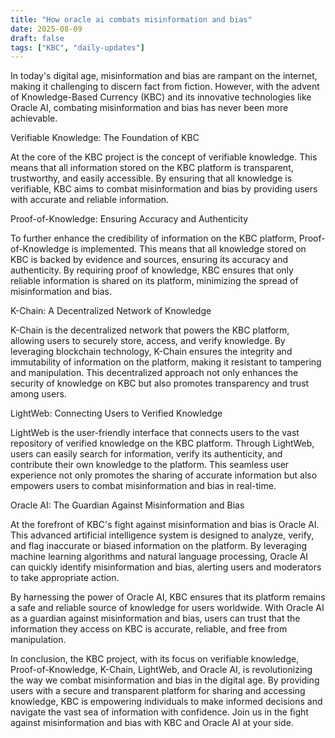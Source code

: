 ```yaml
---
title: "How oracle ai combats misinformation and bias"
date: 2025-08-09
draft: false
tags: ["KBC", "daily-updates"]
---
```


In today's digital age, misinformation and bias are rampant on the internet, making it challenging to discern fact from fiction. However, with the advent of Knowledge-Based Currency (KBC) and its innovative technologies like Oracle AI, combating misinformation and bias has never been more achievable.

Verifiable Knowledge: The Foundation of KBC

At the core of the KBC project is the concept of verifiable knowledge. This means that all information stored on the KBC platform is transparent, trustworthy, and easily accessible. By ensuring that all knowledge is verifiable, KBC aims to combat misinformation and bias by providing users with accurate and reliable information.

Proof-of-Knowledge: Ensuring Accuracy and Authenticity

To further enhance the credibility of information on the KBC platform, Proof-of-Knowledge is implemented. This means that all knowledge stored on KBC is backed by evidence and sources, ensuring its accuracy and authenticity. By requiring proof of knowledge, KBC ensures that only reliable information is shared on its platform, minimizing the spread of misinformation and bias.

K-Chain: A Decentralized Network of Knowledge

K-Chain is the decentralized network that powers the KBC platform, allowing users to securely store, access, and verify knowledge. By leveraging blockchain technology, K-Chain ensures the integrity and immutability of information on the platform, making it resistant to tampering and manipulation. This decentralized approach not only enhances the security of knowledge on KBC but also promotes transparency and trust among users.

LightWeb: Connecting Users to Verified Knowledge

LightWeb is the user-friendly interface that connects users to the vast repository of verified knowledge on the KBC platform. Through LightWeb, users can easily search for information, verify its authenticity, and contribute their own knowledge to the platform. This seamless user experience not only promotes the sharing of accurate information but also empowers users to combat misinformation and bias in real-time.

Oracle AI: The Guardian Against Misinformation and Bias

At the forefront of KBC's fight against misinformation and bias is Oracle AI. This advanced artificial intelligence system is designed to analyze, verify, and flag inaccurate or biased information on the platform. By leveraging machine learning algorithms and natural language processing, Oracle AI can quickly identify misinformation and bias, alerting users and moderators to take appropriate action.

By harnessing the power of Oracle AI, KBC ensures that its platform remains a safe and reliable source of knowledge for users worldwide. With Oracle AI as a guardian against misinformation and bias, users can trust that the information they access on KBC is accurate, reliable, and free from manipulation.

In conclusion, the KBC project, with its focus on verifiable knowledge, Proof-of-Knowledge, K-Chain, LightWeb, and Oracle AI, is revolutionizing the way we combat misinformation and bias in the digital age. By providing users with a secure and transparent platform for sharing and accessing knowledge, KBC is empowering individuals to make informed decisions and navigate the vast sea of information with confidence. Join us in the fight against misinformation and bias with KBC and Oracle AI at your side.
